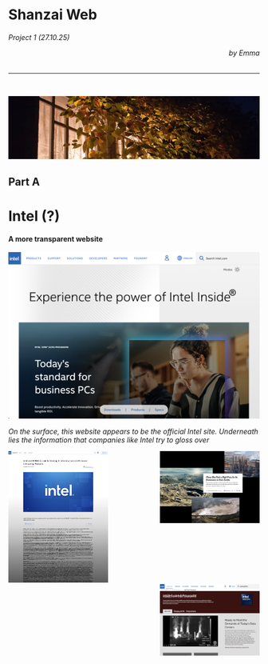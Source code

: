 # Shanzai Web
######  Project 1 (27.10.25) <p align=right>*by Emma*</p>
---
<br >

![banner](img/readme/sw-header.png)
## Part A

# Intel (?)
#### A more transparent website

![index_ss](img/readme/index.png)

*On the surface, this website appears to be the official Intel site. Underneath lies the information that companies like Intel try to gloss over* 

<img src="img/readme/pg-one.png" alt="page one 1/2" width="200"/>
<img src="img/readme/pg-one2.png" alt="page one 2/2" width="200" align="right"/>
<img src="img/readme/pg-two.png" alt="page two" width="200" align="right"/>





